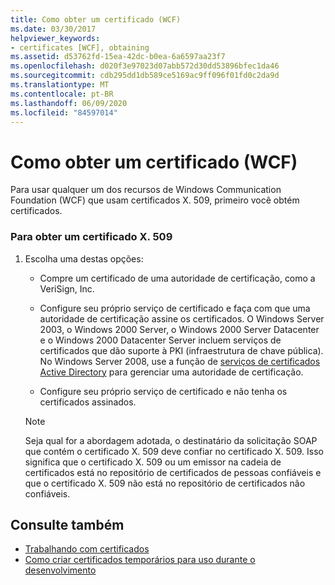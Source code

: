 ```yaml
---
title: Como obter um certificado (WCF)
ms.date: 03/30/2017
helpviewer_keywords:
- certificates [WCF], obtaining
ms.assetid: d53762fd-15ea-42dc-b0ea-6a6597aa23f7
ms.openlocfilehash: d020f3e97023d07abb572d30dd53896bfec1da46
ms.sourcegitcommit: cdb295dd1db589ce5169ac9ff096f01fd0c2da9d
ms.translationtype: MT
ms.contentlocale: pt-BR
ms.lasthandoff: 06/09/2020
ms.locfileid: "84597014"
---
```

# <a name="how-to-obtain-a-certificate-wcf"></a>Como obter um certificado (WCF)
Para usar qualquer um dos recursos de Windows Communication Foundation (WCF) que usam certificados X. 509, primeiro você obtém certificados.  
  
### <a name="to-obtain-an-x509-certificate"></a>Para obter um certificado X. 509  
  
1. Escolha uma destas opções:  
  
    - Compre um certificado de uma autoridade de certificação, como a VeriSign, Inc.  
  
    - Configure seu próprio serviço de certificado e faça com que uma autoridade de certificação assine os certificados. O Windows Server 2003, o Windows 2000 Server, o Windows 2000 Server Datacenter e o Windows 2000 Datacenter Server incluem serviços de certificados que dão suporte à PKI (infraestrutura de chave pública). No Windows Server 2008, use a função de [serviços de certificados Active Directory](https://docs.microsoft.com/previous-versions/windows/it-pro/windows-server-2008-R2-and-2008/cc731564(v=ws.10)) para gerenciar uma autoridade de certificação.  
  
    - Configure seu próprio serviço de certificado e não tenha os certificados assinados.  
  
    > [!NOTE]
    > Seja qual for a abordagem adotada, o destinatário da solicitação SOAP que contém o certificado X. 509 deve confiar no certificado X. 509. Isso significa que o certificado X. 509 ou um emissor na cadeia de certificados está no repositório de certificados de pessoas confiáveis e que o certificado X. 509 não está no repositório de certificados não confiáveis.  
  
## <a name="see-also"></a>Consulte também

- [Trabalhando com certificados](working-with-certificates.md)
- [Como criar certificados temporários para uso durante o desenvolvimento](how-to-create-temporary-certificates-for-use-during-development.md)
